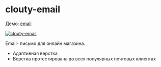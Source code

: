 # clouty-email

Демо: [email](https://ann-pavlova.github.io/clouty-email/)

[![clouty-email](https://i.imgur.com/q27huVp.png)](https://ann-pavlova.github.io/clouty-email/)

Email- письмо для онлайн магазина.
- Адаптивная верстка
- Верстка протестирована во всех популярных почтовых клиентах
